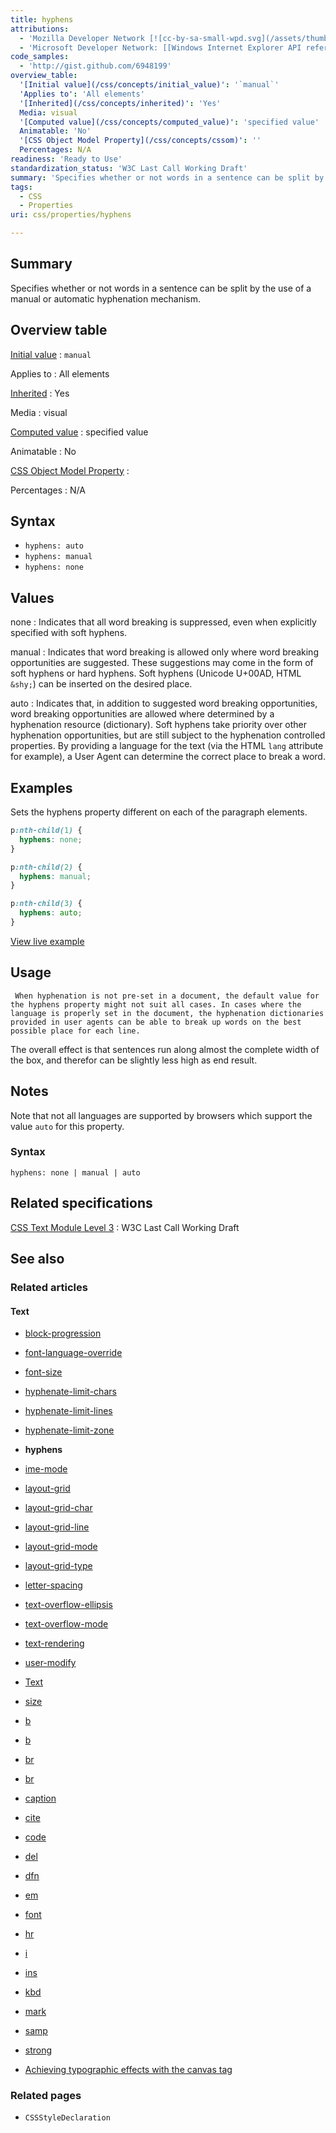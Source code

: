 ```yaml
---
title: hyphens
attributions:
  - 'Mozilla Developer Network [![cc-by-sa-small-wpd.svg](/assets/thumb/8/8c/cc-by-sa-small-wpd.svg/120px-cc-by-sa-small-wpd.svg.png)](http://creativecommons.org/licenses/by-sa/3.0/us/): [Article](https://developer.mozilla.org/en-US/docs/CSS/hyphens)'
  - 'Microsoft Developer Network: [[Windows Internet Explorer API reference](http://msdn.microsoft.com/en-us/library/ie/hh828809%28v=vs.85%29.aspx) Article]'
code_samples:
  - 'http://gist.github.com/6948199'
overview_table:
  '[Initial value](/css/concepts/initial_value)': '`manual`'
  'Applies to': 'All elements'
  '[Inherited](/css/concepts/inherited)': 'Yes'
  Media: visual
  '[Computed value](/css/concepts/computed_value)': 'specified value'
  Animatable: 'No'
  '[CSS Object Model Property](/css/concepts/cssom)': ''
  Percentages: N/A
readiness: 'Ready to Use'
standardization_status: 'W3C Last Call Working Draft'
summary: 'Specifies whether or not words in a sentence can be split by the use of a manual or automatic hyphenation mechanism.'
tags:
  - CSS
  - Properties
uri: css/properties/hyphens

---
```

## Summary

Specifies whether or not words in a sentence can be split by the use of a manual or automatic hyphenation mechanism.

## Overview table

[Initial value](/css/concepts/initial_value)
:   `manual`

Applies to
:   All elements

[Inherited](/css/concepts/inherited)
:   Yes

Media
:   visual

[Computed value](/css/concepts/computed_value)
:   specified value

Animatable
:   No

[CSS Object Model Property](/css/concepts/cssom)
:

Percentages
:   N/A

## Syntax

-   `hyphens: auto`
-   `hyphens: manual`
-   `hyphens: none`

## Values

none
:   Indicates that all word breaking is suppressed, even when explicitly specified with soft hyphens.

manual
:   Indicates that word breaking is allowed only where word breaking opportunities are suggested. These suggestions may come in the form of soft hyphens or hard hyphens. Soft hyphens (Unicode U+00AD, HTML `&shy;`) can be inserted on the desired place.

auto
:   Indicates that, in addition to suggested word breaking opportunities, word breaking opportunities are allowed where determined by a hyphenation resource (dictionary). Soft hyphens take priority over other hyphenation opportunities, but are still subject to the hyphenation controlled properties. By providing a language for the text (via the HTML `lang` attribute for example), a User Agent can determine the correct place to break a word.

## Examples

Sets the hyphens property different on each of the paragraph elements.

``` css
p:nth-child(1) {
  hyphens: none;
}

p:nth-child(2) {
  hyphens: manual;
}

p:nth-child(3) {
  hyphens: auto;
}
```

[View live example](http://code.webplatform.org/gist/6948199)

## Usage

     When hyphenation is not pre-set in a document, the default value for the hyphens property might not suit all cases. In cases where the language is properly set in the document, the hyphenation dictionaries provided in user agents can be able to break up words on the best possible place for each line.

The overall effect is that sentences run along almost the complete width of the box, and therefor can be slightly less high as end result.

## Notes

Note that not all languages are supported by browsers which support the value `auto` for this property.

### Syntax

`hyphens: none | manual | auto`

## Related specifications

[CSS Text Module Level 3](http://www.w3.org/TR/css3-text/#hyphens-property)
:   W3C Last Call Working Draft

## See also

### Related articles

#### Text

-   [block-progression](/css/properties/block-progression)

-   [font-language-override](/css/properties/font-language-override)

-   [font-size](/css/properties/font-size)

-   [hyphenate-limit-chars](/css/properties/hyphenate-limit-chars)

-   [hyphenate-limit-lines](/css/properties/hyphenate-limit-lines)

-   [hyphenate-limit-zone](/css/properties/hyphenate-limit-zone)

-   **hyphens**

-   [ime-mode](/css/properties/ime-mode)

-   [layout-grid](/css/properties/layout-grid)

-   [layout-grid-char](/css/properties/layout-grid-char)

-   [layout-grid-line](/css/properties/layout-grid-line)

-   [layout-grid-mode](/css/properties/layout-grid-mode)

-   [layout-grid-type](/css/properties/layout-grid-type)

-   [letter-spacing](/css/properties/letter-spacing)

-   [text-overflow-ellipsis](/css/properties/text-overflow-ellipsis)

-   [text-overflow-mode](/css/properties/text-overflow-mode)

-   [text-rendering](/css/properties/text-rendering)

-   [user-modify](/css/properties/user-modify)

-   [Text](/css/text)

-   [size](/html/attributes/size)

-   [b](/html/elements/b)

-   [b](/html/elements/b/ja)

-   [br](/html/elements/br)

-   [br](/html/elements/br/ja)

-   [caption](/html/elements/caption)

-   [cite](/html/elements/cite)

-   [code](/html/elements/code)

-   [del](/html/elements/del)

-   [dfn](/html/elements/dfn)

-   [em](/html/elements/em)

-   [font](/html/elements/font)

-   [hr](/html/elements/hr)

-   [i](/html/elements/i)

-   [ins](/html/elements/ins)

-   [kbd](/html/elements/kbd)

-   [mark](/html/elements/mark)

-   [samp](/html/elements/samp)

-   [strong](/html/elements/strong)

-   [Achieving typographic effects with the canvas tag](/tutorials/canvas_texteffects)

### Related pages

-   `CSSStyleDeclaration`
